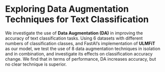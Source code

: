 # Exploring Data Augmentation Techniques for Text Classification

We investigate the use of **Data Augmentation (DA)** in improving the accuracy of text classification tasks. Using 6 datasets with different numbers of classification classes, and FastAI’s implementation of **ULMFiT** as our model, we test the use of 8 data augmentation techniques in isolation and in combination, and investigate its effects on classification accuracy change. We find that in terms of performance, DA increases accuracy, but no clear technique is superior.


